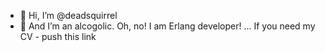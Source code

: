 - 👋 Hi, I’m @deadsquirrel
- 👀 And I’m an alcogolic.
Oh, no!
I am Erlang developer! ...
If you need my CV - push this link
